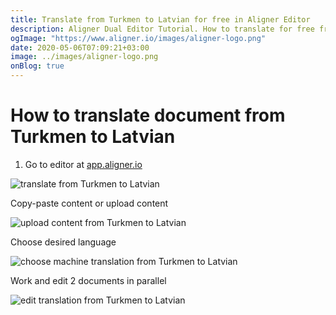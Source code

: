 ```yaml
---
title: Translate from Turkmen to Latvian for free in Aligner Editor
description: Aligner Dual Editor Tutorial. How to translate for free from Turkmen to Latvian. Aligner is multilingual document management platform. 
ogImage: "https://www.aligner.io/images/aligner-logo.png"
date: 2020-05-06T07:09:21+03:00
image: ../images/aligner-logo.png
onBlog: true
---
```


# How to translate document from Turkmen to Latvian

1. Go to editor at [app.aligner.io](https://app.aligner.io "Aligner App web page")

![translate from Turkmen to Latvian](../aligner-blank-editor.png "translate from Turkmen to Latvian")

Copy-paste content or upload content

![upload content from Turkmen to Latvian](../aligner-uploaded-document.png "upload content from Turkmen to Latvian")

Choose desired language

![choose machine translation from Turkmen to Latvian](../aligner-language-dropdown.png "choose machine translation from Turkmen to Latvian")

Work and edit 2 documents in parallel

![edit translation from Turkmen to Latvian](../aligner-double-sitded-editor.png "edit translation from Turkmen to Latvian")

